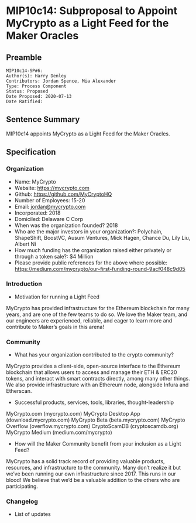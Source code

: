 # MIP10c14: Subproposal to Appoint MyCrypto as a Light Feed for the Maker Oracles

## Preamble
```
MIP10c14-SP#6: 
Author(s): Harry Denley
Contributors: Jordan Spence, Mia Alexander
Type: Process Component
Status: Proposed
Date Proposed: 2020-07-13
Date Ratified:
``` 

## Sentence Summary
 MIP10c14 appoints MyCrypto as a Light Feed for the Maker Oracles.

## Specification

### Organization
- Name: MyCrypto
- Website: https://mycrypto.com
- Github: https://github.com/MyCryptoHQ
- Number of Employees: 15-20
- Email: jordan@mycrypto.com
- Incorporated: 2018
- Domiciled: Delaware C Corp
- When was the organization founded? 2018
- Who are the major investors in your organization?: Polychain, ShapeShift, BoostVC, Ausum Ventures, Mick Hagen, Chance Du, Lily Liu, Albert Ni
- How much funding has the organization raised either privately or through a token sale?: $4 Million
- Please provide public references for the above where possible: https://medium.com/mycrypto/our-first-funding-round-9acf048c9d05

### Introduction
- Motivation for running a Light Feed

MyCrypto has provided infrastructure for the Ethereum blockchain for many years, and are one of the few teams to do so. We love the Maker team, and 
our engineers are experienced, reliable, and eager to learn more and contribute to Maker’s goals in this arena!

### Community
- What has your organization contributed to the crypto community?

MyCrypto provides a client-side, open-source interface to the Ethereum blockchain that allows users to access and manage their ETH & 
ERC20 tokens, and interact with smart contracts directly, among many other things. We also provide infrastructure with an Ethereum node, alongside 
Infura and Etherscan.

- Successful products, services, tools, libraries, thought-leadership

MyCrypto.com (mycrypto.com)
MyCrypto Desktop App (download.mycrypto.com)
MyCrypto Beta (beta.mycrypto.com)
MyCrypto Overflow (overflow.mycrypto.com)
CryptoScamDB (cryptoscamdb.org)
MyCrypto Medium (medium.com/mycrypto)

- How will the Maker Community benefit from your inclusion as a Light Feed?

MyCrypto has a solid track record of providing valuable products, resources, and infrastructure to the community. Many don’t realize it but 
we’ve been running our own infrastructure since 2017. This runs in our blood! We believe that we’d be a valuable addition to the others 
who are participating.

### Changelog
- List of updates
